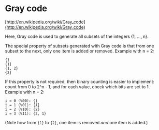 # Gray code

[http://en.wikipedia.org/wiki/Gray_code](http://en.wikipedia.org/wiki/Gray_code)

Here, Gray code is used to generate all subsets of the integers {1, ..., n}.

The special property of subsets generated with Gray code is that from one subset to the next, only one item is added or removed. Example with n = 2:
```
{}
{1}
{1, 2}
{2}
```

If this property is not required, then binary counting is easier to implement: count from 0 to 2^n - 1, and for each value, check which bits are set to 1. Example with n = 2:
```
i = 0 (%00): {}
i = 1 (%01): {1}
i = 2 (%10): {2}
i = 3 (%11): {2, 1}
```

(Note how from `{1}` to `{2}`, one item is removed *and* one item is added.)
